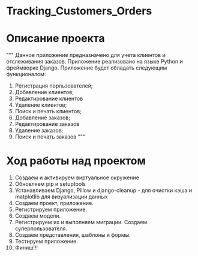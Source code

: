 # Tracking_Customers_Orders

# Описание проекта
""" Данное приложение предназначено для учета клиентов и отслеживания заказов. Приложение реализовано на языке Python и фреймворке Django. Приложение будет обладать следующим функционалом: 
1. Регистрация порльзователей; 
2. Добавление клиентов; 
3. Редактирование клиентов
4. Удаление клиентов; 
4. Поиск и печать клиентов;
5. Добавление заказов;
6. Редактирование заказов
7. Удаление заказов;
8. Поиск и печать заказов
"""
# Ход работы над проектом
1. Создаем и активируем виртуальное окружение
2. Обновляем pip и setuptools
3. Устанавливаем Django, Pillow и django-cleanup - для очистки кэша и matplotlib для визуализации данных
4. Создаем проект, приложение.
5. Регистрируем приложение.
6. Создаем модели.
7. Регистрируем их и выполняем миграции. Создаем суперпользователя.
8. Создаем представления, шаблоны и формы. 
9. Тестируем приложение.
10. Финиш!!!